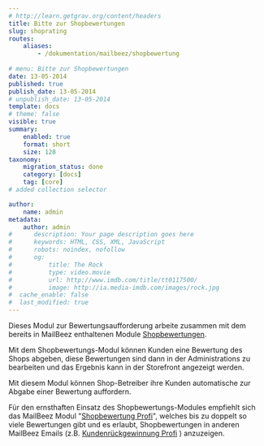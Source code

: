 ```yaml
---
# http://learn.getgrav.org/content/headers
title: Bitte zur Shopbewertungen
slug: shoprating
routes:
    aliases: 
        - /dokumentation/mailbeez/shopbewertung
    
# menu: Bitte zur Shopbewertungen
date: 13-05-2014
published: true
publish_date: 13-05-2014
# unpublish_date: 13-05-2014
template: docs
# theme: false
visible: true
summary:
    enabled: true
    format: short
    size: 128
taxonomy:
    migration_status: done
    category: [docs]
    tag: [core]
# added collection selector

author:
    name: admin
metadata:
    author: admin
#      description: Your page description goes here
#      keywords: HTML, CSS, XML, JavaScript
#      robots: noindex, nofollow
#      og:
#          title: The Rock
#          type: video.movie
#          url: http://www.imdb.com/title/tt0117500/
#          image: http://ia.media-imdb.com/images/rock.jpg
#  cache_enable: false
#  last_modified: true
---
```


Dieses Modul zur Bewertungsaufforderung arbeite zusammen mit dem bereits in MailBeez enthaltenen Module [Shopbewertungen](/dokumentation/configbeez/config_shopvoting/).

Mit dem Shopbewertungs-Modul können Kunden eine Bewertung des Shops abgeben, diese Bewertungen sind dann in der Administrations zu bearbeiten und das Ergebnis kann in der Storefront angezeigt werden.

Mit diesem Modul können Shop-Betreiber ihre Kunden automatische zur Abgabe einer Bewertung auffordern.

Für den ernsthaften Einsatz des Shopbewertungs-Modules empfiehlt sich das MailBeez Modul "[Shopbewertung Profi](/dokumentation/mailbeez/shoprating_advanced/ "Shopbewertung Profi")", welches bis zu doppelt so viele Bewertungen gibt und es erlaubt, Shopbewertungen in anderen MailBeez Emails (z.B. [Kundenrückgewinnung Profi](/dokumentation/mailbeez/winback_advanced/) ) anzuzeigen.